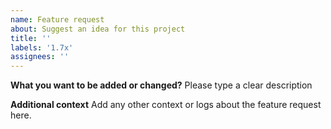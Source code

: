 ```yaml
---
name: Feature request
about: Suggest an idea for this project
title: ''
labels: '1.7x'
assignees: ''
---
```


**What you want to be added or changed?**
Please type a clear description

**Additional context**
Add any other context or logs about the feature request here.
